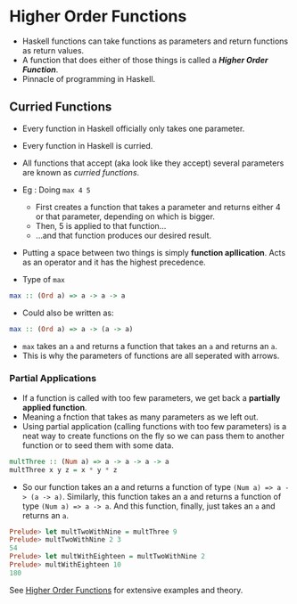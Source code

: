 # Higher Order Functions
+   Haskell functions can take functions as parameters and return functions as return values.
+   A function that does either of those things is called a _**Higher Order Function**_.
+ Pinnacle of programming in Haskell.

## Curried Functions
+   Every function in Haskell officially only takes one parameter.
+   Every function in Haskell is curried.
+   All functions that accept (aka look like they accept) several parameters are known as _curried functions_.
+   Eg : Doing  `max 4 5`
    +   First creates a function that takes a parameter and returns either 4 or that parameter, depending on which is bigger. 
    +   Then, 5 is applied to that function...
    +   ...and that function produces our desired result.

+   Putting a space between two things is simply **function apllication**. Acts as an operator and it has the highest precedence.
+   Type of `max`

```haskell
max :: (Ord a) => a -> a -> a
```

+   Could also be written as:

```haskell
max :: (Ord a) => a -> (a -> a)
```

+ `max` takes an `a` and returns a function that takes an `a` and returns an `a`.
+ This is why the parameters of functions are all seperated with arrows.

### Partial Applications
+   If a function is called with too few parameters, we get back a **partially applied function**.
+   Meaning a fnction that takes as many parameters as we left out.
+   Using partial application (calling functions with too few parameters) is a neat way to create functions on the fly so we can pass them to another function or to seed them with some data.

```haskell
multThree :: (Num a) => a -> a -> a -> a  
multThree x y z = x * y * z  
```
+    So our function takes an a and returns a function of type `(Num a) => a -> (a -> a)`. Similarly, this function takes an a and returns a function of type `(Num a) => a -> a`. And this function, finally, just takes an `a` and returns an `a`.

```haskell
Prelude> let multTwoWithNine = multThree 9  
Prelude> multTwoWithNine 2 3  
54  
Prelude> let multWithEighteen = multTwoWithNine 2  
Prelude> multWithEighteen 10  
180 
```

See [Higher Order Functions](http://learnyouahaskell.com/higher-order-functions) for extensive examples and theory.
